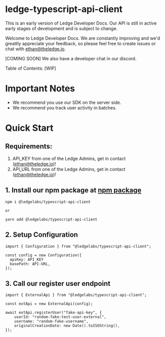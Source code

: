 # ledge-typescript-api-client

This is an early version of Ledge Developer Docs. Our API is still in active early stages of development and is subject to change.

Welcome to Ledge Developer Docs. We are constantly improving and we'd greattly appreciate your feedback, so please feel free to create issues or chat with ethan@theledge.io.

[COMING SOON] We also have a developer chat in our discord.

Table of Contents:
[WIP]

# Important Notes

- We recommend you use our SDK on the server side.
- We recommend you track user activity in batches.

# Quick Start

## Requirements:

1. API_KEY from one of the Ledge Admins, get in contact (ethan@theledge.io)!
2. API_URL from one of the Ledge Admins, get in contact (ethan@theledge.io)!

## 1. Install our npm package at [npm package](https://www.npmjs.com/package/@ledgelabs/typescript-api-client)

```
npm i @ledgelabs/typescript-api-client

or

yarn add @ledgelabs/typescript-api-client
```

## 2. Setup Configuration

```
import { Configuration } from "@ledgelabs/typescript-api-client";

const config = new Configuration({
  apiKey: API_KEY
  basePath: API-URL,
});
```

## 3. Call our register user endpoint

```
import { ExternalApi } from "@ledgelabs/typescript-api-client";

const extApi = new ExternalApi(config);

await extApi.registerUser("fake-api-key", {
    userId: "random-fake-test-user-external",
    username: "random-fake-username",
    originalCreationDate: new Date().toISOString(),
});
```
